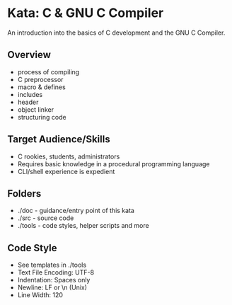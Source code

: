 Kata: C & GNU C Compiler
========================

An introduction into the basics of C development and the GNU C Compiler.


Overview
--------

* process of compiling
* C preprocessor
* macro & defines
* includes
* header
* object linker
* structuring code


Target Audience/Skills
----------------------

* C rookies, students, administrators
* Requires basic knowledge in a procedural programming language
* CLI/shell experience is expedient


Folders
-------

* ./doc - guidance/entry point of this kata
* ./src - source code
* ./tools - code styles, helper scripts and more


Code Style
----------

* See templates in ./tools
* Text File Encoding: UTF-8
* Indentation: Spaces only
* Newline: LF or \n (Unix)
* Line Width: 120
